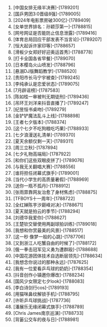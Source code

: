 
1. [中国女排无缘半决赛]-[1789201]
1. [国乒男团3:0晋级8强]-[1789005]
1. [2024年电影票房破300亿]-[1789409]
1. [女单世界排名：孙颖莎第一]-[1788815]
1. [网号网证是否能防止信息泄露]-[1789416]
1. [体育总局回应干部发表不当言论]-[1789207]
1. [恒大起诉许家印等]-[1788657]
1. [滑板少女郑好好迎奥运首秀]-[1788778]
1. [打卡全国各省早餐]-[1789070]
1. [日本樱岛火山喷发]-[1788796]
1. [悬溺DJ版舞蹈教学]-[1788520]
1. [贵阳市长马宁宇被查]-[1789245]
1. [李纯承认是恋爱状态]-[1789075]
1. [7月辟谣榜]-[1787583]
1. [陈如桂一审被判无期徒刑]-[1789436]
1. [吊环王刘洋来抖音直播了]-[1789247]
1. [纪昱恒书桌吻]-[1789279]
1. [金铲铲魔法乱斗上线]-[1788898]
1. [王者七夕版本]-[1788374]
1. [这个七夕不吃狗粮吃巧果]-[1788933]
1. [七夕浪漫送礼清单]-[1789370]
1. [夏天余额仅剩一天]-[1789311]
1. [周三立秋]-[1787894]
1. [七夕礼物高端局]-[1787922]
1. [和你们这些双眼皮拼了]-[1789076]
1. [与我无关翻唱大赛]-[1788556]
1. [谁将担任闭幕式旗手]-[1789001]
1. [当代小学生的高质量暑假]-[1788969]
1. [送你一瓶不孤丹]-[1788912]
1. [张雨霏靠网友治愈了身材焦虑]-[1788875]
1. [TFBOYS十一周年]-[1788722]
1. [全红婵陈芋汐巅峰对决]-[1788671]
1. [夏天就是拍云的季节]-[1788294]
1. [刘德华我爱你]-[1788627]
1. [王楚钦交替使用两副球拍训练]-[1789018]
1. [我想和你赏最美的风景]-[1788517]
1. [这一秒 像梦一般的心跳]-[1787706]
1. [又到浙江人吃蟹自由的时候了]-[1788172]
1. [俄一拳击冠军见义勇为遭群殴]-[1788688]
1. [中国花游团体技术自选断层领先]-[1788634]
1. [我想念你说过的那种永远]-[1787625]
1. [我有一位爱看乒乓球的奶奶]-[1788354]
1. [抖音创作小镇邀你爆改]-[1788234]
1. [国风少女限定七夕look]-[1788083]
1. [李白诗剑行cos]-[1789193]
1. [用猫咪鼻纹解锁手机]-[1788795]
1. [许昕乒乓球挑战]-[1787736]
1. [潘展乐无缘闭幕式旗手]-[1788789]
1. [Chris James南京巡演]-[1788733]
1. [背篓公交车的夜与日]-[1788981]
